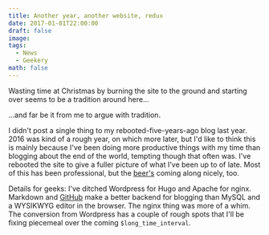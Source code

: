 ```yaml
---
title: Another year, another website, redux
date: 2017-01-01T22:00:00
draft: false
image:
tags:
  - News
  - Geekery
math: false
---
```


Wasting time at Christmas by burning the site to the ground and starting over
seems to be a tradition around here...

<!--more-->

...and far be it from me to argue with tradition.

I didn't post a single thing to my rebooted-five-years-ago blog last year.
2016 was kind of a rough year, on which more later, but I'd like to think this
is mainly because I've been doing more productive things with my time than
blogging about the end of the world, tempting though that often was. I've
rebooted the site to give a fuller picture of what I've been up to of late.
Most of this has been professional, but the 
[beer's](/project/smooth-valley-brewing/) coming along nicely, too.

Details for geeks: I've ditched Wordpress for Hugo and Apache for nginx.
Markdown and [GitHub](https://github.com/britram/hugo-bht) make a better
backend for blogging than MySQL and a WYSIKWYG editor in the browser. The
nginx thing was more of a whim. The conversion from Wordpress has a couple of
rough spots that I'll be fixing piecemeal over the coming
`$long_time_interval`.
